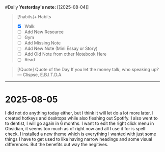 #Daily
**Yesterday's note:** [[2025-08-04]]

> [!habits]+ Habits 
>- [x] Walk 
>- [ ] Add New Resource
> - [ ] Gym 
> - [ ] Add Missing Note
> - [ ] Add New Note (Mini Essay or Story)
> - [ ] Add Old Note from other Notebook Here 
> - [ ] Read

> [!Quote]  Quote of the Day
> If you let the money talk, who speaking up?
> — Clispse, E.B.I.T.D.A


<hr>

# 2025-08-05

I did not do anything today either, but I think it will let do a lot more later. I created hotkeys and desktops while also fleshing out Spotify. I also went to to dentist, I will go again in 6 months. I want to edit the right click menu in Obsidian, it seems too much as of right now and all I use it for is spell check. I installed a new theme which is everything I wanted with just some things I have to get used to like having narrow headings and some visual differences. But the benefits out way the negitives.
